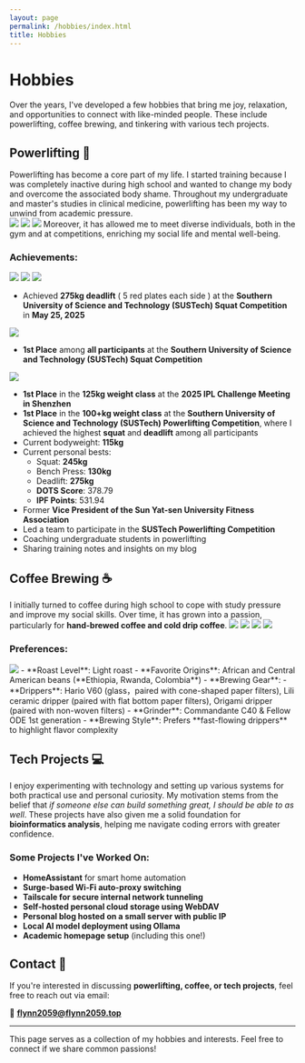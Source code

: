 ```yaml
---
layout: page
permalink: /hobbies/index.html
title: Hobbies
---
```


# Hobbies

Over the years, I've developed a few hobbies that bring me joy, relaxation, and opportunities to connect with like-minded people. These include powerlifting, coffee brewing, and tinkering with various tech projects.

## Powerlifting 💪

Powerlifting has become a core part of my life. I started training because I was completely inactive during high school and wanted to change my body and overcome the associated body shame. Throughout my undergraduate and master's studies in clinical medicine, powerlifting has been my way to unwind from academic pressure. <br>
<img src="/images/powerlifting/firstIPL1.jpg">
<img src="/images/powerlifting/firstIPL2.jpg">
<img src="/images/powerlifting/firstIPL3.jpg">
Moreover, it has allowed me to meet diverse individuals, both in the gym and at competitions, enriching my social life and mental well-being.

### Achievements:

<img src="/images/powerlifting/Deadlift2025_1.jpg">

<img src="/images/powerlifting/Deadlift2025_2.jpg">

<img src="/images/powerlifting/Deadlift2025_3.jpg">

* Achieved **275kg deadlift** ( 5 red plates each side ) at the **Southern University of Science and Technology (SUSTech)  Squat  Competition** in **May 25, 2025**

<img src="/images/powerlifting/Squat2025.jpg">

* **1st Place** among **all participants** at the **Southern University of Science and Technology (SUSTech)  Squat  Competition**

<img src="/images/powerlifting/medal.jpg" class="floatpic">

- **1st Place** in the **125kg weight class** at the **2025 IPL Challenge Meeting in Shenzhen**
- **1st Place** in the **100+kg weight class** at the **Southern University of Science and Technology (SUSTech) Powerlifting Competition**, where I achieved the highest **squat** and **deadlift** among all participants
- Current bodyweight: **115kg**
- Current personal bests:
  - Squat: **245kg**
  - Bench Press: **130kg**
  - Deadlift: **275kg**
  - **DOTS Score**: 378.79
  - **IPF Points**: 531.94
- Former **Vice President of the Sun Yat-sen University Fitness Association**
- Led a team to participate in the **SUSTech Powerlifting Competition**
- Coaching undergraduate students in powerlifting
- Sharing training notes and insights on my blog

## Coffee Brewing ☕
I initially turned to coffee during high school to cope with study pressure and improve my social skills. Over time, it has grown into a passion, particularly for **hand-brewed coffee and cold drip coffee**.
<img src="/images/coffee/cold1.jpg">
<img src="/images/coffee/cold2.jpg">
<img src="/images/coffee/hot1.jpg">
<img src="/images/coffee/hot2.jpg">
### Preferences:
<img src="/images/coffee/collection.jpg" class="floatpic">
- **Roast Level**: Light roast
- **Favorite Origins**: African and Central American beans (**Ethiopia, Rwanda, Colombia**)
- **Brewing Gear**:
  - **Drippers**: Hario V60 (glass，paired with cone-shaped paper filters), Lili ceramic dripper (paired with flat bottom paper filters), Origami dripper (paired with non-woven filters)
  - **Grinder**: Commandante C40 & Fellow ODE 1st generation
- **Brewing Style**: Prefers **fast-flowing drippers** to highlight flavor complexity

## Tech Projects 💻
I enjoy experimenting with technology and setting up various systems for both practical use and personal curiosity. My motivation stems from the belief that *if someone else can build something great, I should be able to as well*. These projects have also given me a solid foundation for **bioinformatics analysis**, helping me navigate coding errors with greater confidence.

### Some Projects I've Worked On:
- **HomeAssistant** for smart home automation
- **Surge-based Wi-Fi auto-proxy switching**
- **Tailscale for secure internal network tunneling**
- **Self-hosted personal cloud storage using WebDAV**
- **Personal blog hosted on a small server with public IP**
- **Local AI model deployment using Ollama**
- **Academic homepage setup** (including this one!)

## Contact 📩
If you're interested in discussing **powerlifting, coffee, or tech projects**, feel free to reach out via email:

📧 **flynn2059@flynn2059.top**

---
This page serves as a collection of my hobbies and interests. Feel free to connect if we share common passions!
